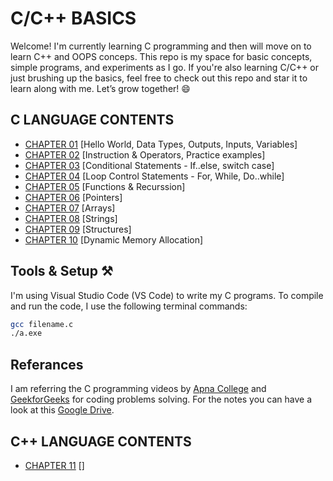 # C/C++ BASICS
Welcome! I'm currently learning C programming and then will move on to learn C++ and OOPS conceps. This repo is my space for basic concepts, simple programs, and experiments as I go. 
If you're also learning C/C++ or just brushing up the basics, feel free to check out this repo and star it to learn along with me. Let’s grow together! 😄

## C LANGUAGE CONTENTS
- [CHAPTER 01](https://github.com/SUHANI102003/C-CPP_BASICS/tree/main/CHAPTER%2001) [Hello World, Data Types, Outputs, Inputs, Variables]
- [CHAPTER 02](https://github.com/SUHANI102003/C-CPP_BASICS/tree/main/CHAPTER%2002) [Instruction & Operators, Practice examples]
- [CHAPTER 03](https://github.com/SUHANI102003/C-CPP_BASICS/tree/main/CHAPTER%2003) [Conditional Statements - If..else, switch case]
- [CHAPTER 04](https://github.com/SUHANI102003/C-CPP_BASICS/tree/main/CHAPTER%2004) [Loop Control Statements - For, While, Do..while]
- [CHAPTER 05](https://github.com/SUHANI102003/C-CPP_BASICS/tree/main/CHAPTER%2005) [Functions & Recurssion]
- [CHAPTER 06](https://github.com/SUHANI102003/C-CPP_BASICS/tree/main/CHAPTER%2006) [Pointers]
- [CHAPTER 07](https://github.com/SUHANI102003/C-CPP_BASICS/tree/main/CHAPTER%2007) [Arrays]
- [CHAPTER 08](https://github.com/SUHANI102003/C-CPP_BASICS/tree/main/CHAPTER%2008) [Strings]
- [CHAPTER 09](https://github.com/SUHANI102003/C-CPP_BASICS/tree/main/CHAPTER%2009) [Structures]
- [CHAPTER 10](https://github.com/SUHANI102003/C-CPP_BASICS/tree/main/CHAPTER%2010) [Dynamic Memory Allocation]

## Tools & Setup ⚒️
I'm using Visual Studio Code (VS Code) to write my C programs.
To compile and run the code, I use the following terminal commands:
```bash
gcc filename.c
./a.exe
```

## Referances
I am referring the C programming videos by [Apna College](https://www.youtube.com/watch?v=irqbmMNs2Bo&t=16856s) and [GeekforGeeks](https://www.geeksforgeeks.org/c/c-exercises/) for coding problems solving.
For the notes you can have a look at this [Google Drive](https://drive.google.com/drive/folders/1SEfL7Yw3nJfVLToz9MAuAm2_NoCCk1qD).

## C++ LANGUAGE CONTENTS
- [CHAPTER 11](https://github.com/SUHANI102003/C-CPP_BASICS/tree/main/CHAPTER%2011) []
